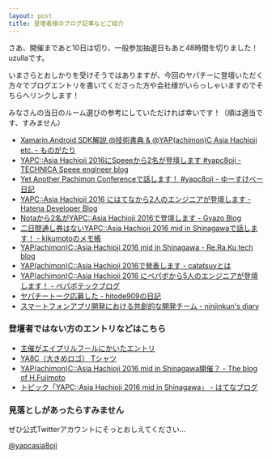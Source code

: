 ```yaml
---
layout: post
title: 登壇者様のブログ記事などご紹介
---
```


さあ、開催まであと10日は切り、一般参加抽選日もあと48時間を切りました！uzullaです。

いまさらとおしかりを受けそうではありますが、今回のヤパチーに登壇いただく方々でブログエントリを書いてくださった方や会社様がいらっしゃいますのでそちらへリンクします！

みなさんの当日のルーム選びの参考にしていただければ幸いです！（順は適当です、すみません）

- [Xamarin.Android SDK解説 @技術書典 & @YAP(achimon)C Asia Hachioji etc. - ものがたり](http://atsushieno.hatenablog.com/entry/2016/06/20/135204)
- [YAPC::Asia Hachioji 2016にSpeeeから2名が登壇します #yapc8oji - TECHNICA Speee engineer blog](http://technica-blog.jp/entry/2016/06/17/142319)
- [Yet Another Pachimon Conferenceで話します！ #yapc8oji - ゆーすけべー日記](http://blog.yusuke.be/entry/2016/06/08/073250)
- [YAPC::Asia Hachioji 2016 にはてなから2人のエンジニアが登壇します - Hatena Developer Blog](http://developer.hatenastaff.com/entry/2016/06/08/120449)
- [Notaから2名がYAPC::Asia Hachioji 2016で登壇します - Gyazo Blog](http://blogja.gyazo.com/entry/2016/06/08/154450)
- [二日間通し券はないYAPC::Asia Hachioji 2016 mid in Shinagawaで話します！ - kikumotoのメモ帳](http://kikumoto.hatenablog.com/entry/2016/06/11/004806)
- [YAP(achimon)C::Asia Hachioji 2016 mid in Shinagawa - Re.Ra.Ku tech blog](http://techblog.reraku.co.jp/entry/2016/06/15/191919)
- [YAP(achimon)C::Asia Hachioji 2016で発表します - catatsuyとは](http://catatsuy.hateblo.jp/entry/2016/06/11/201407)
- [YAP(achimon)C::Asia Hachioji 2016 にペパボから5人のエンジニアが登壇します！ - ペパボテックブログ](http://tech.pepabo.com/2016/06/09/yapc8oji/)
- [ヤパチートーク応募した - hitode909の日記](http://blog.sushi.money/entry/2016/05/31/180347)
- [スマートフォンアプリ開発における共創的な開発チーム - ninjinkun&#39;s diary](http://ninjinkun.hatenablog.com/entry/2016/06/12/161202)

### 登壇者ではない方のエントリなどはこちら

- [主催がエイプリルフールにかいたエントリ](http://uzulla.hateblo.jp/entry/2016/04/01/195512)
- [YA8C（大きめロゴ） Tシャツ](https://suzuri.jp/kkotaro0111/434076/t-shirt/s/white)
- [YAP(achimon)C::Asia Hachioji 2016 mid in Shinagawa開催？ - The blog of H.Fujimoto](http://www.h-fj.com/blog/archives/2016/04/17-095445.php)
- [トピック「YAPC::Asia Hachioji 2016 mid in Shinagawa」 - はてなブログ](http://blog.hatena.ne.jp/-/topic/YAPC%3A%3AAsia%20Hachioji%202016%20mid%20in%20Shinagawa)


### 見落としがあったらすみません

ぜひ公式Twitterアカウントにそっとおしえてください…

[@yapcasia8oji](https://twitter.com/yapcasia8oji)
